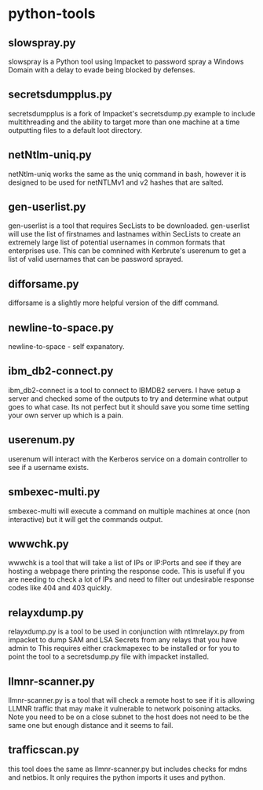 # python-tools

## slowspray.py

slowspray is a Python tool using Impacket to password spray a Windows Domain with a delay to evade being blocked by defenses.

## secretsdumpplus.py

secretsdumpplus is a fork of Impacket's secretsdump.py example to include multithreading and the ability to target more than one machine at a time outputting files to a default loot directory.

## netNtlm-uniq.py

netNtlm-uniq works the same as the uniq command in bash, however it is designed to be used for netNTLMv1 and v2 hashes that are salted.

## gen-userlist.py

gen-userlist is a tool that requires SecLists to be downloaded. gen-userlist will use the list of firstnames and lastnames within SecLists to create an extremely large list of potential usernames in common formats that enterprises use. This can be comnined with Kerbrute's userenum to get a list of valid usernames that can be password sprayed.

## difforsame.py

difforsame is a slightly more helpful version of the diff command.

## newline-to-space.py

newline-to-space - self expanatory.

## ibm_db2-connect.py

ibm_db2-connect is a tool to connect to IBMDB2 servers. I have setup a server and checked some of the outputs to try and determine what output goes to what case. Its not perfect but it should save you some time setting your own server up which is a pain.

## userenum.py

userenum will interact with the Kerberos service on a domain controller to see if a username exists.

## smbexec-multi.py

smbexec-multi will execute a command on multiple machines at once (non interactive) but it will get the commands output.

## wwwchk.py

wwwchk is a tool that will take a list of IPs or IP:Ports and see if they are hosting a webpage there printing the response code. This is useful if you are needing to check a lot of IPs and need to filter out undesirable response codes like 404 and 403 quickly. 

## relayxdump.py

relayxdump.py is a tool to be used in conjunction with ntlmrelayx.py from impacket to dump SAM and LSA Secrets from any relays that you have admin to This requires either crackmapexec to be installed or for you to point the tool to a secretsdump.py file with impacket installed.

## llmnr-scanner.py

llmnr-scanner.py is a tool that will check a remote host to see if it is allowing LLMNR traffic that may make it vulnerable to network poisoning attacks. Note you need to be on a close subnet to the host does not need to be the same one but enough distance and it seems to fail.

## trafficscan.py

this tool does the same as llmnr-scanner.py but includes checks for mdns and netbios. It only requires the python imports it uses and python.
